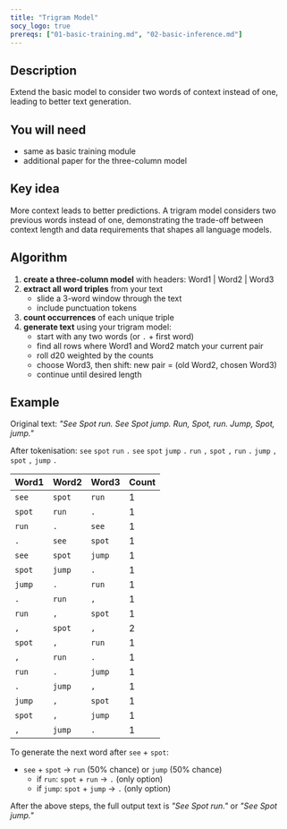 ```yaml
---
title: "Trigram Model"
socy_logo: true
prereqs: ["01-basic-training.md", "02-basic-inference.md"]
---
```


## Description

Extend the basic model to consider two words of context instead of one, leading
to better text generation.

## You will need

- same as basic training module
- additional paper for the three-column model

## Key idea

More context leads to better predictions. A trigram model considers two previous
words instead of one, demonstrating the trade-off between context length and
data requirements that shapes all language models.

## Algorithm

1. **create a three-column model** with headers: Word1 | Word2 | Word3
2. **extract all word triples** from your text
   - slide a 3-word window through the text
   - include punctuation tokens
3. **count occurrences** of each unique triple
4. **generate text** using your trigram model:
   - start with any two words (or `.` + first word)
   - find all rows where Word1 and Word2 match your current pair
   - roll d20 weighted by the counts
   - choose Word3, then shift: new pair = (old Word2, chosen Word3)
   - continue until desired length

## Example

Original text: _"See Spot run. See Spot jump. Run, Spot, run. Jump, Spot,
jump."_

After tokenisation: `see` `spot` `run` `.` `see` `spot` `jump` `.` `run` `,`
`spot` `,` `run` `.` `jump` `,` `spot` `,` `jump` `.`

| Word1  | Word2  | Word3  | Count |
| ------ | ------ | ------ | ----- |
| `see`  | `spot` | `run`  | 1     |
| `spot` | `run`  | `.`    | 1     |
| `run`  | `.`    | `see`  | 1     |
| `.`    | `see`  | `spot` | 1     |
| `see`  | `spot` | `jump` | 1     |
| `spot` | `jump` | `.`    | 1     |
| `jump` | `.`    | `run`  | 1     |
| `.`    | `run`  | `,`    | 1     |
| `run`  | `,`    | `spot` | 1     |
| `,`    | `spot` | `,`    | 2     |
| `spot` | `,`    | `run`  | 1     |
| `,`    | `run`  | `.`    | 1     |
| `run`  | `.`    | `jump` | 1     |
| `.`    | `jump` | `,`    | 1     |
| `jump` | `,`    | `spot` | 1     |
| `spot` | `,`    | `jump` | 1     |
| `,`    | `jump` | `.`    | 1     |

To generate the next word after `see` + `spot`:

- `see` + `spot` → `run` (50% chance) or `jump` (50% chance)
  - if `run`: `spot` + `run` → `.` (only option)
  - if `jump`: `spot` + `jump` → `.` (only option)

After the above steps, the full output text is _"See Spot run."_ or _"See Spot
jump."_
